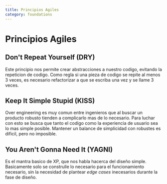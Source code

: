 ```yaml
---
title: Principios Agiles
category: foundations
---
```


# Principios Agiles

## Don't Repeat Yourself (DRY)

Este principio nos permite crear abstracciones a nuestro codigo, evitando la repeticion de codigo. Como regla si una pieza de codigo se repite al menos 3 veces, es necesario refactorizar a que se escriba una vez y se llame 3 veces.  

## Keep It Simple Stupid (KISS)

Over engineering es muy comun entre ingenieros que al buscar un producto robusto tienden a complicarlo mas de lo necesario. Para luchar con esto se busca que tanto el codigo como la experiencia de usuario sea lo mas simple posible. Mantener un balance de simplicidad con robustes es dificil, pero no imposible.


## You Aren't Gonna Need It (YAGNI)

Es el mantra basico de XP, que nos habla hacerca del diseño simple. Basicamente solo se construlle lo necesario para el funcionamiento necesario, sin la necesidad de plantear *edge cases* inecesarios durante la fase de diseño.
